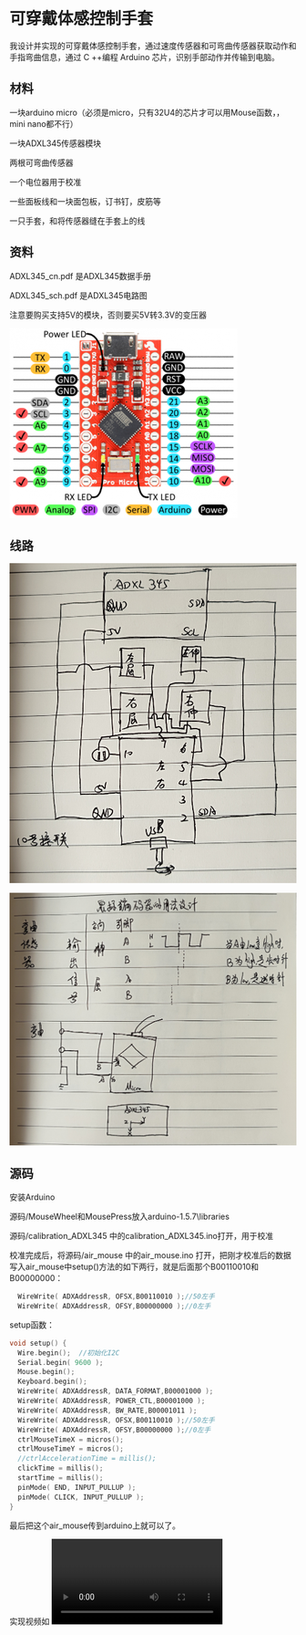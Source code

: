 # 可穿戴体感控制手套

我设计并实现的可穿戴体感控制手套，通过速度传感器和可弯曲传感器获取动作和手指弯曲信息，通过 C ++编程 Arduino 芯片，识别手部动作并传输到电脑。

## 材料
一块arduino micro（必须是micro，只有32U4的芯片才可以用Mouse函数，，mini nano都不行）

一块ADXL345传感器模块

两根可弯曲传感器

一个电位器用于校准

一些面板线和一块面包板，订书钉，皮筋等

一只手套，和将传感器缝在手套上的线

## 资料
ADXL345_cn.pdf 是ADXL345数据手册

ADXL345_sch.pdf 是ADXL345电路图

注意要购买支持5V的模块，否则要买5V转3.3V的变压器

![Arduino Micro引脚图](https://github.com/JasonJarvan/Hand-Motion-Recognize-Wearable-Device/blob/main/Arduino%20Mirco%E5%BC%95%E8%84%9A%E5%9B%BEpng.png)

## 线路

![传感器走线图](https://github.com/JasonJarvan/Hand-Motion-Recognize-Wearable-Device/blob/main/%E4%BC%A0%E6%84%9F%E5%99%A8%E8%B5%B0%E7%BA%BF%E5%9B%BE.jpg)

![可弯曲传感器走线图](https://github.com/JasonJarvan/Hand-Motion-Recognize-Wearable-Device/blob/main/%E5%8F%AF%E5%BC%AF%E6%9B%B2%E4%BC%A0%E6%84%9F%E5%99%A8%E8%B5%B0%E7%BA%BF%E5%9B%BE.jpg)

## 源码
安装Arduino

源码/MouseWheel和MousePress放入arduino-1.5.7\libraries

源码/calibration_ADXL345 中的calibration_ADXL345.ino打开，用于校准

校准完成后，将源码/air_mouse 中的air_mouse.ino 打开，把刚才校准后的数据写入air_mouse中setup()方法的如下两行，就是后面那个B00110010和B00000000：

```c++
  WireWrite( ADXAddressR, OFSX,B00110010 );//50左手
  WireWrite( ADXAddressR, OFSY,B00000000 );//0左手
```

setup函数：
```c++
void setup() {
  Wire.begin();  //初始化I2C
  Serial.begin( 9600 );
  Mouse.begin();
  Keyboard.begin();
  WireWrite( ADXAddressR, DATA_FORMAT,B00001000 );
  WireWrite( ADXAddressR, POWER_CTL,B00001000 );
  WireWrite( ADXAddressR, BW_RATE,B00001011 );
  WireWrite( ADXAddressR, OFSX,B00110010 );//50左手
  WireWrite( ADXAddressR, OFSY,B00000000 );//0左手
  ctrlMouseTimeX = micros();
  ctrlMouseTimeY = micros();
  //ctrlAccelerationTime = millis();
  clickTime = millis();
  startTime = millis();
  pinMode( END, INPUT_PULLUP );
  pinMode( CLICK, INPUT_PULLUP );
}
```

最后把这个air_mouse传到arduino上就可以了。

实现视频如 ![传感器鼠标功能测试](https://github.com/JasonJarvan/Hand-Motion-Recognize-Wearable-Device/blob/main/%E4%BC%A0%E6%84%9F%E5%99%A8%E9%BC%A0%E6%A0%87%E5%8A%9F%E8%83%BD%E6%B5%8B%E8%AF%95.mp4)
